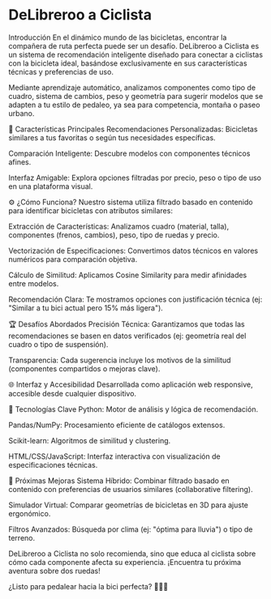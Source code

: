# DeLibreroo a Ciclista

Introducción
En el dinámico mundo de las bicicletas, encontrar la compañera de ruta perfecta puede ser un desafío. DeLibreroo a Ciclista es un sistema de recomendación inteligente diseñado para conectar a ciclistas con la bicicleta ideal, basándose exclusivamente en sus características técnicas y preferencias de uso.

Mediante aprendizaje automático, analizamos componentes como tipo de cuadro, sistema de cambios, peso y geometría para sugerir modelos que se adapten a tu estilo de pedaleo, ya sea para competencia, montaña o paseo urbano.

🚴 Características Principales
Recomendaciones Personalizadas: Bicicletas similares a tus favoritas o según tus necesidades específicas.

Comparación Inteligente: Descubre modelos con componentes técnicos afines.

Interfaz Amigable: Explora opciones filtradas por precio, peso o tipo de uso en una plataforma visual.

⚙️ ¿Cómo Funciona?
Nuestro sistema utiliza filtrado basado en contenido para identificar bicicletas con atributos similares:

Extracción de Características: Analizamos cuadro (material, talla), componentes (frenos, cambios), peso, tipo de ruedas y precio.

Vectorización de Especificaciones: Convertimos datos técnicos en valores numéricos para comparación objetiva.

Cálculo de Similitud: Aplicamos Cosine Similarity para medir afinidades entre modelos.

Recomendación Clara: Te mostramos opciones con justificación técnica (ej: "Similar a tu bici actual pero 15% más ligera").

🏆 Desafíos Abordados
Precisión Técnica: Garantizamos que todas las recomendaciones se basen en datos verificados (ej: geometría real del cuadro o tipo de suspensión).

Transparencia: Cada sugerencia incluye los motivos de la similitud (componentes compartidos o mejoras clave).

🌐 Interfaz y Accesibilidad
Desarrollada como aplicación web responsive, accesible desde cualquier dispositivo.

🔧 Tecnologías Clave
Python: Motor de análisis y lógica de recomendación.

Pandas/NumPy: Procesamiento eficiente de catálogos extensos.

Scikit-learn: Algoritmos de similitud y clustering.

HTML/CSS/JavaScript: Interfaz interactiva con visualización de especificaciones técnicas.

🚀 Próximas Mejoras
Sistema Híbrido: Combinar filtrado basado en contenido con preferencias de usuarios similares (collaborative filtering).

Simulador Virtual: Comparar geometrías de bicicletas en 3D para ajuste ergonómico.

Filtros Avanzados: Búsqueda por clima (ej: "óptima para lluvia") o tipo de terreno.

DeLibreroo a Ciclista no solo recomienda, sino que educa al ciclista sobre cómo cada componente afecta su experiencia. ¡Encuentra tu próxima aventura sobre dos ruedas!

¿Listo para pedalear hacia la bici perfecta? 🚵‍♂️💨
